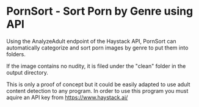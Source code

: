 # PornSort - Sort Porn by Genre using API
Using the AnalyzeAdult endpoint of the Haystack API, PornSort can automatically categorize and sort porn images by genre to put them into folders.

If the image contains no nudity, it is filed under the "clean" folder in the output directory. 

This is only a proof of concept but it could be easily adapted to use adult content detection to any program. In order to use this program you must aquire an API key from https://www.haystack.ai/
